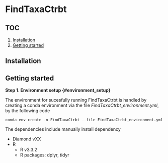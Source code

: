 FindTaxaCtrbt
=============

TOC
---

1.  [Installation](#installation)
2.  [Getting started](#get_start)

Installation
------------

Getting started
---------------

**Step 1. Environment setup {\#environment\_setup}**

The environment for sucesfully running FindTaxaCtrbt is handled by
creating a conda environment via the file
*FindTaxaCtrbt\_environment.yml*, by the following code

    conda env create -n FindTaxaCtrbt --file FindTaxaCtrbt_environment.yml

The dependencies include manually install dependency

-   Diamond vXX
-   R
    -   R v3.3.2
    -   R packages: dplyr, tidyr
